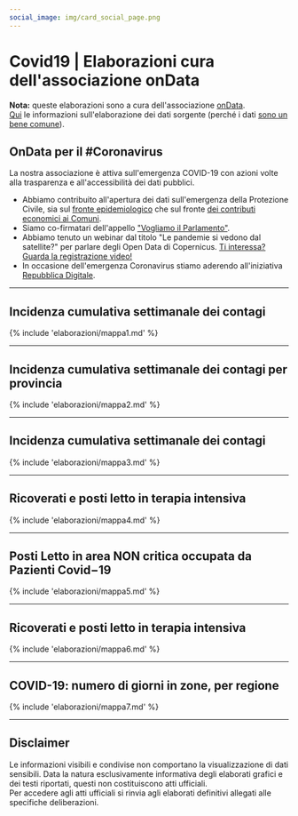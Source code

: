 ```yaml
---
social_image: img/card_social_page.png
---
```

<style>
.md-typeset .md-typeset h1 {line-height: 0px!important;}
.md-typeset h2 {font-size: 0px!important; line-height: 0px!important; margin: 0px!important;}
/*.md-typeset {line-height: 0px!important;}*/
.md-typeset h1:target:before, .md-typeset h2:target:before, .md-typeset h3:target:before {padding-top: 2rem!important;}
</style>

# Covid19 | Elaborazioni cura dell'associazione onData

**Nota:** queste elaborazioni sono a cura dell'associazione [onData](https://ondata.it/). <br>[Qui](https://github.com/ondata/covid19italia/blob/master/elaborazioni/dpc_covid19/soglia250/README.md) le informazioni sull'elaborazione dei dati sorgente (perché i dati [sono un bene comune](https://datibenecomune.it/)).

## OnData per il #Coronavirus
<p>La nostra associazione è attiva sull'emergenza COVID-19 con azioni volte alla trasparenza e all'accessibilità dei dati pubblici.
		<ul>
<li>Abbiamo contribuito all'apertura dei dati sull'emergenza della Protezione Civile, sia sul <a href="http://blog.ondata.it/opendata-sul-coronavirus-e-successo-davvero/" target="_blank">fronte epidemiologico</a> che sul fronte <a href="https://www.lastampa.it/cronaca/2020/03/30/news/il-contributo-del-governo-comune-per-comune-cerca-quello-in-cui-abiti-scorprirai-quanto-denaro-arriva-1.38655519" target="_blank">dei contributi economici ai Comuni</a>.
</li>
<li>Siamo co-firmatari dell'appello <a href="http://blog.ondata.it/vogliamo-il-parlamento/" target="_blank">"Vogliamo il Parlamento"</a>.
</li>
<li>Abbiamo tenuto un webinar dal titolo "Le pandemie si vedono dal satellite?" per parlare degli Open Data di Copernicus. <a href="https://www.youtube.com/watch?v=t-GeIRZLWjM" target="_target">Ti interessa? Guarda la registrazione video!</a>
</li>
<li>In occasione dell'emergenza Coronavirus stiamo aderendo all'iniziativa <a href="https://innovazione.gov.it/it/repubblica-digitale/" target="_">Repubblica Digitale</a>.
</li>
</ul>
</p>

---

## Incidenza cumulativa settimanale dei contagi
{% include 'elaborazioni/mappa1.md' %}

---

## Incidenza cumulativa settimanale dei contagi per provincia
{% include 'elaborazioni/mappa2.md' %}

---

## Incidenza cumulativa settimanale dei contagi
{% include 'elaborazioni/mappa3.md' %}

---

## Ricoverati e posti letto in terapia intensiva
{% include 'elaborazioni/mappa4.md' %}

---

## Posti Letto in area NON critica occupata da Pazienti Covid−19
{% include 'elaborazioni/mappa5.md' %}

---

## Ricoverati e posti letto in terapia intensiva
{% include 'elaborazioni/mappa6.md' %}

---

## COVID-19: numero di giorni in zone, per regione
{% include 'elaborazioni/mappa7.md' %}

---

## Disclaimer
Le informazioni visibili e condivise non comportano la visualizzazione di dati sensibili. Data la natura esclusivamente informativa degli elaborati grafici e dei testi riportati, questi non costituiscono atti ufficiali. <br>Per accedere agli atti ufficiali si rinvia agli elaborati definitivi allegati alle specifiche deliberazioni.
